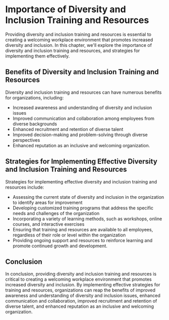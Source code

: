Importance of Diversity and Inclusion Training and Resources
=================================================================================================================================

Providing diversity and inclusion training and resources is essential to creating a welcoming workplace environment that promotes increased diversity and inclusion. In this chapter, we'll explore the importance of diversity and inclusion training and resources, and strategies for implementing them effectively.

Benefits of Diversity and Inclusion Training and Resources
----------------------------------------------------------

Diversity and inclusion training and resources can have numerous benefits for organizations, including:

* Increased awareness and understanding of diversity and inclusion issues
* Improved communication and collaboration among employees from diverse backgrounds
* Enhanced recruitment and retention of diverse talent
* Improved decision-making and problem-solving through diverse perspectives
* Enhanced reputation as an inclusive and welcoming organization.

Strategies for Implementing Effective Diversity and Inclusion Training and Resources
------------------------------------------------------------------------------------

Strategies for implementing effective diversity and inclusion training and resources include:

* Assessing the current state of diversity and inclusion in the organization to identify areas for improvement
* Developing customized training programs that address the specific needs and challenges of the organization
* Incorporating a variety of learning methods, such as workshops, online courses, and interactive exercises
* Ensuring that training and resources are available to all employees, regardless of their role or level within the organization
* Providing ongoing support and resources to reinforce learning and promote continued growth and development.

Conclusion
----------

In conclusion, providing diversity and inclusion training and resources is critical to creating a welcoming workplace environment that promotes increased diversity and inclusion. By implementing effective strategies for training and resources, organizations can reap the benefits of improved awareness and understanding of diversity and inclusion issues, enhanced communication and collaboration, improved recruitment and retention of diverse talent, and enhanced reputation as an inclusive and welcoming organization.
